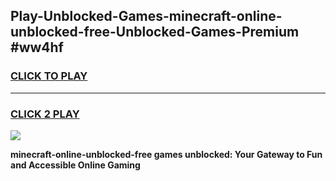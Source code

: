 
## Play-Unblocked-Games-minecraft-online-unblocked-free-Unblocked-Games-Premium #ww4hf
<h3>
<a href="https://premium.freeplayer.one?title=minecraft-online-unblocked-free&ref=12M">CLICK TO PLAY</a></h3>
<hr>

<h3>
<a href="https://premium.freeplayer.one?title=minecraft-online-unblocked-free&ref=12M">CLICK 2 PLAY</a>
  
</h3>

<a href="https://premium.freeplayer.one?title=minecraft-online-unblocked-free&ref=12M"><img src="https://clearcache.store/games.png"></a>


**minecraft-online-unblocked-free games unblocked: Your Gateway to Fun and Accessible Online Gaming**

